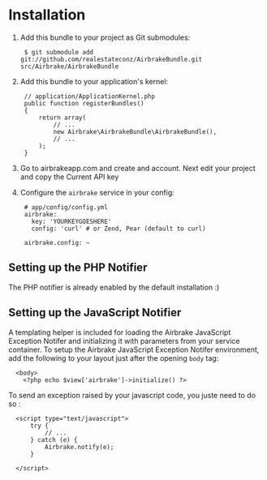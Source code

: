 Installation
============

  1. Add this bundle to your project as Git submodules:

          $ git submodule add git://github.com/realestateconz/AirbrakeBundle.git src/Airbrake/AirbrakeBundle

  2. Add this bundle to your application's kernel:

          // application/ApplicationKernel.php
          public function registerBundles()
          {
              return array(
                  // ...
                  new Airbrake\AirbrakeBundle\AirbrakeBundle(),
                  // ...
              );
          }

  3. Go to airbrakeapp.com and create and account. Next edit your project and copy the Current API key
  
  4. Configure the `airbrake` service in your config:

          # app/config/config.yml
          airbrake:
            key: 'YOURKEYGOESHERE'
            config: 'curl' # or Zend, Pear (default to curl)

          airbrake.config: ~

Setting up the PHP Notifier
---------------------------

The PHP notifier is already enabled by the default installation :)

Setting up the JavaScript Notifier
----------------------------------

A templating helper is included for loading the Airbrake JavaScript Exception Notifer and
initializing it with parameters from your service container. To setup the
Airbrake JavaScript Exception Notifer environment, add the following to your layout just after
the opening `body` tag:

      <body>
        <?php echo $view['airbrake']->initialize() ?>

To send an exception raised by your javascript code, you juste need to do so :

      <script type="text/javascript">
          try {
              // ... 
          } catch (e) {
              Airbrake.notify(e);
          }

      </script>
      
